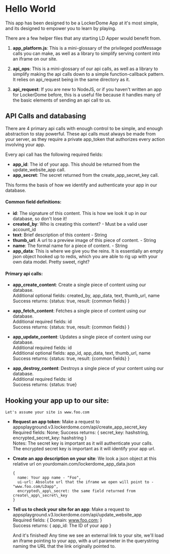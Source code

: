 # Hello World

This app has been designed to be a LockerDome App at it's most simple, and its designed to empower you to learn by playing.

There are a few helper files that any starting LD Apper would benefit from.

1. **app\_platform.js**: This is a mini-glossary of the privileged postMessage calls you can make, as well as a library to simplify serving content into an iframe on our site.

2. **api\_ops**: This is a mini-glossary of our api calls, as well as a library to simplify making the api calls down to a simple function-callback pattern. It relies on api_request being in the same directory as it.

3. **api\_request**: If you are new to NodeJS, or if you haven't written an app for LockerDome before, this is a useful file because it handles many of the basic elements of sending an api call to us.

## API Calls and databasing

There are 4 primary api calls with enough control to be simple, and enough abstraction to stay powerful. These api calls must always be made from your server, as they require a private app_token that authorizes every action involving your app.

Every api call has the following required fields:

  * **app_id**: The id of your app. This should be returned from the update\_website\_app call.
  * **app_secret**: The secret returned from the create\_app\_secret_key call.
    
This forms the basis of how we identify and authenticate your app in our database.
    
#### Common field definitions:  

  * **id**: The signature of this content. This is how we look it up in our database, so don't lose it!  
  * **created_by**: Who is creating this content? - Must be a valid user account_id  
  * **text**: Brief description of this content - String  
  * **thumb\_url**: A url to a preview image of this piece of content. - String  
  * **name**: The formal name for a piece of content. - String  
  * **app\_data**: This is where we give you the reins. It is essentially an empty json object hooked up to redis, which you are able to rig up with your own data model. Pretty sweet, right?

#### Primary api calls:    

  * **app\_create\_content**: Create a single piece of content using our database.   
    Additional optional fields: created\_by, app\_data, text, thumb\_url, name   
    Success returns: {status: true, result: {common fields} }   
    
  * **app\_fetch\_content**: Fetches a single piece of content using our database.   
    Additional required fields: id   
    Success returns: {status: true, result: {common fields} }   
    
  * **app\_update\_content**: Updates a single piece of content using our database.   
    Additional required fields: id   
    Additional optional fields: app_id, app_data, text, thumb_url, name   
    Success returns: {status: true, result: {common fields} }   
    
  * **app\_destroy\_content**: Destroys a single piece of your content using our database.   
    Additional required fields: id   
    Success returns: {status: true}   

## Hooking your app up to our site:    

    Let's assume your site is www.foo.com

 * **Request an app token**: Make a request to appsplayground.v3.lockerdome.com/api/create\_app\_secret\_key
    Required fields: None;
    Success returns: { secret\_key: hashstring, encrypted\_secret\_key: hashstring }    
    Notes: The secret key is important as it will authenticate your calls.    
    The encrypted secret key is important as it will identify your app url.

 * **Create an app description on your site**: 
    We look a json object at this relative url on yourdomain.com/lockerdome\_app\_data.json    
    ````
    {
      name: Your app name - "Foo",    
      ui-url: Absolute url that the iframe we open will point to - "www.foo.com/LDapp",    
      encrypted\_app\_secret: the same field returned from create\_app\_secret\_key    
    }
    ````

 * **Tell us to check your site for an app**: Make a request to appsplayground.v3.lockerdome.com/api/update\_website\_app    
    Required fields: { Domain: www.foo.com; }    
    Success returns: { app_id: The ID of your app }    

    And it's finished! Any time we see an external link to your site, we'll load an iframe pointing to your app, with a url parameter in the querystring naming the URL that the link originally pointed to.
    

